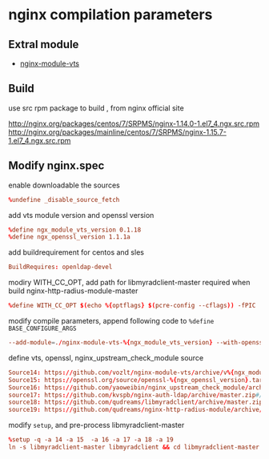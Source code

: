 # nginx compilation parameters ##

## Extral module

- [nginx-module-vts](https://github.com/vozlt/nginx-module-vts)

## Build

use src rpm package to build , from nginx official site

http://nginx.org/packages/centos/7/SRPMS/nginx-1.14.0-1.el7_4.ngx.src.rpm
http://nginx.org/packages/mainline/centos/7/SRPMS/nginx-1.15.7-1.el7_4.ngx.src.rpm

## Modify nginx.spec

enable downloadable the sources

```conf
%undefine _disable_source_fetch
```

add vts module version and openssl version

```conf
%define ngx_module_vts_version 0.1.18
%define ngx_openssl_version 1.1.1a
```

add buildrequirement for centos and sles

```conf
BuildRequires: openldap-devel
```

modiry WITH_CC_OPT, add path for libmyradclient-master required when build nginx-http-radius-module-master

```conf
%define WITH_CC_OPT $(echo %{optflags} $(pcre-config --cflags)) -fPIC  -I ./libmyradclient-master
```

modify compile parameters, append following code to `%define BASE_CONFIGURE_ARGS`

```conf
--add-module=./nginx-module-vts-%{ngx_module_vts_version} --with-openssl=./openssl-%{ngx_openssl_version} --add-module=./nginx_upstream_check_module-master --add-module=./nginx-auth-ldap-master --add-module=./nginx-http-radius-module-master
```

define vts,  openssl,  nginx_upstream_check_module source

```conf
Source14: https://github.com/vozlt/nginx-module-vts/archive/v%{ngx_module_vts_version}.tar.gz#/nginx-module-vts-%{ngx_module_vts_version}.tar.gz
Source15: https://openssl.org/source/openssl-%{ngx_openssl_version}.tar.gz#/openssl-%{ngx_openssl_version}.tar.gz
Source16: https://github.com/yaoweibin/nginx_upstream_check_module/archive/master.zip#/nginx_upstream_check_module-master.zip
source17: https://github.com/kvspb/nginx-auth-ldap/archive/master.zip#/nginx-auth-ldap-master.zip
source18: https://github.com/qudreams/libmyradclient/archive/master.zip#/libmyradclient-master.zip
source19: https://github.com/qudreams/nginx-http-radius-module/archive/master.zip#/nginx-http-radius-module-master.zip
```

modify `setup`, and pre-process libmyradclient-master

```conf
%setup -q -a 14 -a 15  -a 16 -a 17 -a 18 -a 19
ln -s libmyradclient-master libmyradclient && cd libmyradclient-master  && sed -i '/^CFLAGS=/s/$/ -fpic/g' Makefile && make && cp libmyradclient.a ../nginx-http-radius-module-master
```
